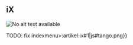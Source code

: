 ## iX
![No alt text available](/de/artikel/ix_logo.svg.png)

TODO: fix indexmenu>:artikel:ix#1|js#tango.png}}
